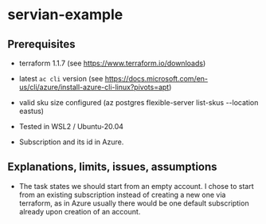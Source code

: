 # servian-example

## Prerequisites

* terraform 1.1.7 (see https://www.terraform.io/downloads)
* latest `ac cli` version (see https://docs.microsoft.com/en-us/cli/azure/install-azure-cli-linux?pivots=apt)
* valid sku size configured (az postgres flexible-server list-skus --location eastus)

* Tested in WSL2 / Ubuntu-20.04
* Subscription and its id in Azure.





## Explanations, limits, issues, assumptions

* The task states we should start from an empty account. I chose to start from an existing subscription instead of creating a new one via terraform, as in Azure usually there would be one default subscription already upon creation of an account.
